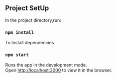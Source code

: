 
## Project SetUp

In the project directory,run:

### `npm install` 
To Install dependencies

### `npm start`

Runs the app in the development mode.<br />
Open [http://localhost:3000](http://localhost:3000) to view it in the browser.


